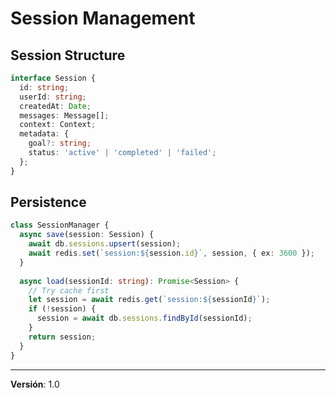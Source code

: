 # Session Management

## Session Structure

```typescript
interface Session {
  id: string;
  userId: string;
  createdAt: Date;
  messages: Message[];
  context: Context;
  metadata: {
    goal?: string;
    status: 'active' | 'completed' | 'failed';
  };
}
```

## Persistence

```typescript
class SessionManager {
  async save(session: Session) {
    await db.sessions.upsert(session);
    await redis.set(`session:${session.id}`, session, { ex: 3600 });
  }
  
  async load(sessionId: string): Promise<Session> {
    // Try cache first
    let session = await redis.get(`session:${sessionId}`);
    if (!session) {
      session = await db.sessions.findById(sessionId);
    }
    return session;
  }
}
```

---

**Versión**: 1.0
